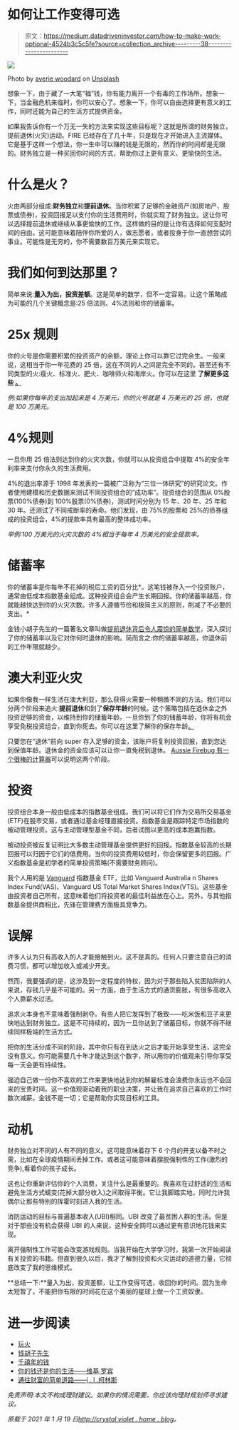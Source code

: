 # 如何让工作变得可选

> 原文：<https://medium.datadriveninvestor.com/how-to-make-work-optional-4524b3c5c5fe?source=collection_archive---------38----------------------->

![](img/51291f35bbf4378f2d43448f37c063fe.png)

Photo by [averie woodard](https://unsplash.com/@averieclaire?utm_source=unsplash&utm_medium=referral&utm_content=creditCopyText) on [Unsplash](https://unsplash.com/?utm_source=unsplash&utm_medium=referral&utm_content=creditCopyText)

想象一下，由于藏了一大笔“福”钱，你有能力离开一个有毒的工作场所。想象一下，当金融危机来临时，你可以安心了。想象一下，你可以自由选择更有意义的工作，同时还能为自己的生活方式提供资金。

如果我告诉你有一个万无一失的方法来实现这些目标呢？这就是所谓的财务独立，提前退休(火灾)运动。FIRE 已经存在了几十年，只是现在才开始进入主流媒体。它是基于这样一个想法，你一生中可以赚的钱是无限的，然而你的时间却是无限的。财务独立是一种买回你时间的方式，帮助你过上更有意义、更愉快的生活。

# 什么是火？

火由两部分组成:**财务独立**和**提前退休**。当你积累了足够的金融资产(如房地产、股票或债券)，投资回报足以支付你的生活费用时，你就实现了财务独立。这让你可以选择提前退休或继续从事更愉快的工作。这样做的目的是让你有选择如何支配时间的自由。这可能意味着陪伴你所爱的人，做志愿者，或者投身于你一直想尝试的事业。可能性是无穷的，你不需要数百万美元来实现它。

# 我们如何到达那里？

简单来说:**量入为出，投资差额**。这是简单的数学，但不一定容易。让这个策略成为可能的几个关键概念是:25 倍法则、4%法则和你的储蓄率。

# 25x 规则

你的火号是你需要积累的投资资产的余额，理论上你可以靠它过完余生。一般来说，这相当于你一年花费的 25 倍，这在不同的人之间是完全不同的。甚至还有不同类型的火:瘦火、标准火、肥火、咖啡师火和海岸火。你可以在这里 **了解更多这些 [**。**](https://investedwallet.com/types-of-fire-in-finance/)**

*例:如果你每年的支出加起来是 4 万美元，你的火号就是 4 万美元的 25 倍，也就是 100 万美元。*

# 4%规则

一旦你用 25 倍法则达到你的火灾次数，你就可以从投资组合中提取 4%的安全年利率来支付你永久的生活费用。

4%的退出率源于 1998 年发表的一篇被广泛称为“三位一体研究”的研究论文。作者使用建模和历史数据来测试不同投资组合的“成功率”。投资组合的范围从 0%股票(100%债券)到 100%股票(0%债券)，测试时间分别为 15 年、20 年、25 年和 30 年。还测试了不同戒断率的寿命。他们发现，由 75%的股票和 25%的债券组成的投资组合，4%的提款率具有最高的整体成功率。

*举例:100 万美元的火灾次数的 4%相当于每年 4 万美元的安全提款率。*

# 储蓄率

你的储蓄率是你每年不花掉的税后工资的百分比*。这笔钱被存入一个投资账户，通常由低成本指数基金组成。这种投资组合会产生长期回报。你的储蓄率越高，你就能越快达到你的火灾次数。许多人遵循节俭和极简主义的原则，削减了不必要的支出。*

金钱小胡子先生的一篇著名文章叫做[提前退休背后令人震惊的简单数学](https://www.mrmoneymustache.com/2012/01/13/the-shockingly-simple-math-behind-early-retirement/)，深入探讨了你的储蓄率以及它对你何时退休的影响。简而言之:你的储蓄率越高，你退休前的工作年限就越少。

# 澳大利亚火灾

如果你像我一样生活在澳大利亚，那么获得火需要一种稍微不同的方法。我们可以分两个阶段来追火:**提前退休**和到了**保存年龄**的时候。这个策略包括在退休金之外投资足够的资金，以维持到你的储蓄年龄。一旦你到了你的储蓄年龄，你将有机会享受免税投资组合，直到你死去。你可以在这里了解你的保存年龄[。](https://www.ato.gov.au/rates/key-superannuation-rates-and-thresholds/?page=11)

只要您在“退休”前向 super 存入足够的资金，该账户将复利投资回报，直到您达到保值年龄。退休金的资金应该可以让你一直免税到退休。 [Aussie Firebug 有一个很棒的计算器](https://www.aussiefirebug.com/australian-financial-independence-calculator/)可以说明这两个阶段。

# 投资

投资组合本身一般由低成本的指数基金组成。我们可以将它们作为交易所交易基金(ETF)在股市交易，或者通过基金经理直接投资。指数基金是跟踪特定市场指数的被动管理投资。这与主动管理型基金不同，后者试图以更高的成本跑赢指数。

被动投资被反复证明比大多数主动管理基金提供更好的回报。指数基金较高的长期回报可以归因于它们的低费用。当你的投资费用较低时，你会保留更多的回报。广义指数基金是初学者的简单投资策略(不需要财务顾问)。

我个人用的是 [Vanguard](https://www.vanguard.com.au/personal/products/en/overview/etf) 指数基金 ETF，比如 Vanguard Australia n Shares Index Fund(VAS)、Vanguard US Total Market Shares Index(VTS)。这些基金由投资者自己所有，这意味着他们将投资者的最佳利益放在心上。另外，与其他指数基金提供商相比，先锋在管理费方面极具竞争力。

# 误解

许多人认为只有高收入的人才能接触到火。这不是真的。任何人只要注意自己的消费习惯，都可以增加收入或减少开支。

然而，我要强调的是，这涉及到一定程度的特权，因为对于那些陷入贫困陷阱的人来说，存钱几乎是不可能的。另一方面，由于生活方式的通货膨胀，有很多高收入个人靠薪水过活。

追求火本身也不意味着强制剥夺。有些人把它发挥到了极致——吃米饭和豆子来更快地达到财务独立。这是不可持续的，因为一旦你达到了储蓄目标，你就不得不继续同样极端的生活方式。

把你的生活分成不同的阶段，其中你只有在到达火之后才能开始享受生活，这完全没有意义。你可能需要几十年才能达到这个数字，所以用你的价值观来引导你享受每一天会更有持续性。

强迫自己做一份你不喜欢的工作来更快地达到你的解雇标准会浪费你永远也不会回来的宝贵时间。这一价值观驱动着我的职业决策，并让我在追求自己喜欢的工作时数次减薪。金钱不是一切；它是帮助你实现目标的工具。

# 动机

财务独立对不同的人有不同的意义。这可能意味着存下 6 个月的开支以备不时之需，比如在全球疫情期间丢掉工作。或者这可能意味着摆脱强制性的工作(激烈的竞争),看着你的孩子成长。

这也让你重新评估你的个人消费，关注什么是最重要的。我喜欢在过舒适的生活和避免生活方式蠕变(花掉大部分收入)之间取得平衡。它让我脚踏实地，同时允许我偶尔让那些特别的挥霍时刻进入我的生活。

消防运动的目标与普遍基本收入(UBI)相同。UBI 改变了最贫困人群的生活。但是对于那些没有机会获得 UBI 的人来说，这种安全网可以通过更有意识地花钱来实现。

离开强制性工作可能会改变游戏规则。当我开始在大学学习时，我第一次开始阅读有关投资的书籍。但直到很久以后，我才了解到投资和火灾运动的道德力量，它彻底改变了我的思维模式。

**总结一下:**量入为出，投资差额，让工作变得可选，收回你的时间。因为生命太短暂了，不能把你有限的时间花在这个美丽的星球上做一个工资奴隶。

# 进一步阅读

*   [玩火](https://www.playingwithfire.co/whatisfire)
*   [钱胡子先生](https://www.mrmoneymustache.com/)
*   [千禧年的钱](https://www.mrmoneymustache.com/)
*   [你的钱还是你的生活——维基·罗宾](https://yourmoneyoryourlife.com/book-summary/)
*   [通往财富的简单道路——j . l .柯林斯](https://www.thesimplepathtowealth.com/)

*免责声明:本文不构成理财建议。如果你的情况需要，你应该向理财规划师寻求建议。*

*原载于 2021 年 1 月 19 日*[*http://crystal violet . home . blog*](https://crystalviolet.home.blog/2021/01/19/how-to-make-work-optional/)*。*
